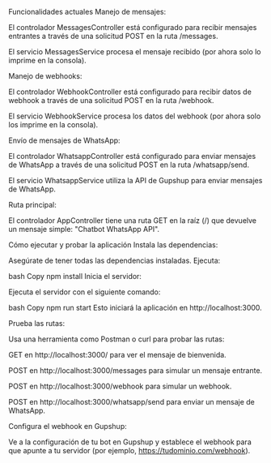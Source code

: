 Funcionalidades actuales
Manejo de mensajes:

El controlador MessagesController está configurado para recibir mensajes entrantes a través de una solicitud POST en la ruta /messages.

El servicio MessagesService procesa el mensaje recibido (por ahora solo lo imprime en la consola).

Manejo de webhooks:

El controlador WebhookController está configurado para recibir datos de webhook a través de una solicitud POST en la ruta /webhook.

El servicio WebhookService procesa los datos del webhook (por ahora solo los imprime en la consola).

Envío de mensajes de WhatsApp:

El controlador WhatsappController está configurado para enviar mensajes de WhatsApp a través de una solicitud POST en la ruta /whatsapp/send.

El servicio WhatsappService utiliza la API de Gupshup para enviar mensajes de WhatsApp.

Ruta principal:

El controlador AppController tiene una ruta GET en la raíz (/) que devuelve un mensaje simple: "Chatbot WhatsApp API".

Cómo ejecutar y probar la aplicación
Instala las dependencias:

Asegúrate de tener todas las dependencias instaladas. Ejecuta:

bash
Copy
npm install
Inicia el servidor:

Ejecuta el servidor con el siguiente comando:

bash
Copy
npm run start
Esto iniciará la aplicación en http://localhost:3000.

Prueba las rutas:

Usa una herramienta como Postman o curl para probar las rutas:

GET en http://localhost:3000/ para ver el mensaje de bienvenida.

POST en http://localhost:3000/messages para simular un mensaje entrante.

POST en http://localhost:3000/webhook para simular un webhook.

POST en http://localhost:3000/whatsapp/send para enviar un mensaje de WhatsApp.

Configura el webhook en Gupshup:

Ve a la configuración de tu bot en Gupshup y establece el webhook para que apunte a tu servidor (por ejemplo, https://tudominio.com/webhook).